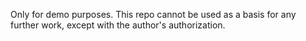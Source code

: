 Only for demo purposes. 
This repo cannot be used as a basis for any further work, except with the author's authorization. 

